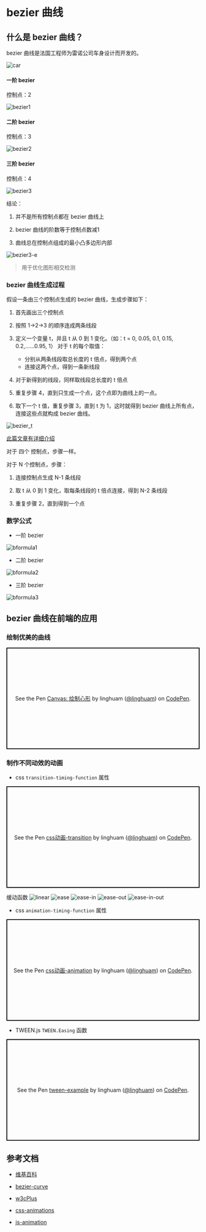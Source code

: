 
<!-- slide -->

# bezier 曲线

<!-- slide -->

## 什么是 bezier 曲线？

bezier 曲线是法国工程师为雷诺公司车身设计而开发的。

![car](./car.png)

<!-- slide -->

#### 一阶 bezier

控制点：2

![bezier1](./bezier1.png)

#### 二阶 bezier

控制点：3

![bezier2](./bezier2.png)

#### 三阶 bezier

控制点：4

![bezier3](./bezier3.png)

<!-- slide -->

结论：

1. 并不是所有控制点都在 bezier 曲线上

2. bezier 曲线的阶数等于控制点数减1

3. 曲线总在控制点组成的最小凸多边形内部

![bezier3-e](./bezier3-e.png)

> 用于优化图形相交检测

<!-- slide -->

### bezier 曲线生成过程

假设一条由三个控制点生成的 bezier 曲线，生成步骤如下：

1. 首先画出三个控制点

2. 按照 1->2->3 的顺序连成两条线段

3. 定义一个变量 t，并且 t 从 0 到 1 变化。（如：t = 0, 0.05, 0.1, 0.15, 0.2,......0.95, 1）
对于 t 的每个取值：

    * 分别从两条线段取总长度的 t 倍点，得到两个点
    * 连接这两个点，得到一条新线段

4. 对于新得到的线段，同样取线段总长度的 t 倍点

5. 重复步骤 4，直到只生成一个点，这个点即为曲线上的一点。

6. 取下一个 t 值，重复步骤 3，直到 t 为 1，这时就得到 bezier 曲线上所有点，连接这些点就构成 bezier 曲线。

<!-- slide -->

![bezier_t](./bezier_t.png)

[此篇文章有详细介绍](https://www.w3cplus.com/canvas/drawing-curve.html)

<!-- slide -->

对于 四个 控制点，步骤一样。

对于 N 个控制点，步骤：

1. 连接控制点生成 N-1 条线段

2. 取 t 从 0 到 1 变化，取每条线段的 t 倍点连接，得到 N-2 条线段

3. 重复步骤 2，直到得到一个点

<!-- slide -->

### 数学公式

* 一阶 bezier

![bformula1](./bformula1.png)

* 二阶 bezier

![bformula2](./bformula2.png)

* 三阶 bezier

![bformula3](./bformula3.png)

<!-- slide -->

## bezier 曲线在前端的应用

<!-- slide -->

### 绘制优美的曲线

<p class="codepen" data-height="265" data-theme-id="0" data-default-tab="js,result" data-user="linghuam" data-slug-hash="VNLMeg" style="height: 265px; box-sizing: border-box; display: flex; align-items: center; justify-content: center; border: 2px solid black; margin: 1em 0; padding: 1em;" data-pen-title="Canvas: 绘制心形">
  <span>See the Pen <a href="https://codepen.io/linghuam/pen/VNLMeg/">
  Canvas: 绘制心形</a> by linghuam (<a href="https://codepen.io/linghuam">@linghuam</a>)
  on <a href="https://codepen.io">CodePen</a>.</span>
</p>
<script async src="https://static.codepen.io/assets/embed/ei.js"></script>

<!-- slide -->

### 制作不同动效的动画

* css `transition-timing-function` 属性

<p class="codepen" data-height="265" data-theme-id="0" data-default-tab="js,result" data-user="linghuam" data-slug-hash="dLoOWL" style="height: 265px; box-sizing: border-box; display: flex; align-items: center; justify-content: center; border: 2px solid black; margin: 1em 0; padding: 1em;" data-pen-title="css动画-transition">
  <span>See the Pen <a href="https://codepen.io/linghuam/pen/dLoOWL/">
  css动画-transition</a> by linghuam (<a href="https://codepen.io/linghuam">@linghuam</a>)
  on <a href="https://codepen.io">CodePen</a>.</span>
</p>
<script async src="https://static.codepen.io/assets/embed/ei.js"></script>

<!-- slide -->

缓动函数
![linear](./linear.png)
![ease](./ease.png)
![ease-in](./ease-in.png)
![ease-out](./ease-out.png)
![ease-in-out](./ease-in-out.png)

<!-- slide -->

* css `animation-timing-function` 属性

<p class="codepen" data-height="265" data-theme-id="0" data-default-tab="css,result" data-user="linghuam" data-slug-hash="GLJEME" style="height: 265px; box-sizing: border-box; display: flex; align-items: center; justify-content: center; border: 2px solid black; margin: 1em 0; padding: 1em;" data-pen-title="css动画-animation">
  <span>See the Pen <a href="https://codepen.io/linghuam/pen/GLJEME/">
  css动画-animation</a> by linghuam (<a href="https://codepen.io/linghuam">@linghuam</a>)
  on <a href="https://codepen.io">CodePen</a>.</span>
</p>
<script async src="https://static.codepen.io/assets/embed/ei.js"></script>

<!-- slide -->

* TWEEN.js `TWEEN.Easing` 函数

<p class="codepen" data-height="265" data-theme-id="0" data-default-tab="js,result" data-user="linghuam" data-slug-hash="zXGzQv" style="height: 265px; box-sizing: border-box; display: flex; align-items: center; justify-content: center; border: 2px solid black; margin: 1em 0; padding: 1em;" data-pen-title="tween-example">
  <span>See the Pen <a href="https://codepen.io/linghuam/pen/zXGzQv/">
  tween-example</a> by linghuam (<a href="https://codepen.io/linghuam">@linghuam</a>)
  on <a href="https://codepen.io">CodePen</a>.</span>
</p>
<script async src="https://static.codepen.io/assets/embed/ei.js"></script>

<!-- slide -->

## 参考文档

* [维基百科](https://zh.wikipedia.org/wiki/%E8%B2%9D%E8%8C%B2%E6%9B%B2%E7%B7%9A)

* [bezier-curve](https://javascript.info/bezier-curve)

* [w3cPlus](https://www.w3cplus.com/canvas/drawing-curve.html)

* [css-animations](https://javascript.info/css-animations)

* [js-animation](https://javascript.info/js-animation)